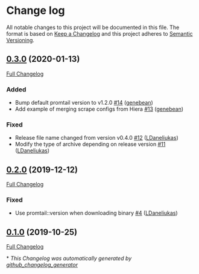 # Change log

All notable changes to this project will be documented in this file. The format is based on [Keep a Changelog](http://keepachangelog.com/en/1.0.0/) and this project adheres to [Semantic Versioning](http://semver.org).

## [0.3.0](https://github.com/grafana/puppet-promtail/tree/0.3.0) (2020-01-13)

[Full Changelog](https://github.com/grafana/puppet-promtail/compare/0.2.0...0.3.0)

### Added

- Bump default promtail version to v1.2.0 [\#14](https://github.com/grafana/puppet-promtail/pull/14) ([genebean](https://github.com/genebean))
- Add example of merging scrape configs from Hiera [\#13](https://github.com/grafana/puppet-promtail/pull/13) ([genebean](https://github.com/genebean))

### Fixed

- Release file name changed from version v0.4.0 [\#12](https://github.com/grafana/puppet-promtail/pull/12) ([LDaneliukas](https://github.com/LDaneliukas))
- Modify the type of archive depending on release version [\#11](https://github.com/grafana/puppet-promtail/pull/11) ([LDaneliukas](https://github.com/LDaneliukas))

## [0.2.0](https://github.com/grafana/puppet-promtail/tree/0.2.0) (2019-12-12)

[Full Changelog](https://github.com/grafana/puppet-promtail/compare/0.1.0...0.2.0)

### Fixed

- Use promtail::version when downloading binary [\#4](https://github.com/grafana/puppet-promtail/pull/4) ([LDaneliukas](https://github.com/LDaneliukas))

## [0.1.0](https://github.com/grafana/puppet-promtail/tree/0.1.0) (2019-10-25)

[Full Changelog](https://github.com/grafana/puppet-promtail/compare/078e989dfcf59780852b56f2192f85e739367d7e...0.1.0)



\* *This Changelog was automatically generated by [github_changelog_generator](https://github.com/github-changelog-generator/github-changelog-generator)*
